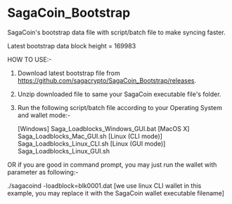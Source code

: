 # SagaCoin_Bootstrap
SagaCoin's bootstrap data file with script/batch file to make syncing faster.

Latest bootstrap data block height = 169983

HOW TO USE:-

1) Download latest bootstrap file from https://github.com/sagacrypto/SagaCoin_Bootstrap/releases.

2) Unzip downloaded file to same your SagaCoin executable file's folder.

3) Run the following script/batch file according to your Operating System and wallet mode:-

   [Windows] Saga_Loadblocks_Windows_GUI.bat
   [MacOS X] Saga_Loadblocks_Mac_GUI.sh
   [Linux (CLI mode)] Saga_Loadblocks_Linux_CLI.sh
   [Linux (GUI mode)] Saga_Loadblocks_Linux_GUI.sh
   
   
   
OR if you are good in command prompt, you may just run the wallet with parameter as following:-

   ./sagacoind -loadblock=blk0001.dat
   [we use linux CLI wallet in this example, you may replace it with the SagaCoin wallet executable filename]
